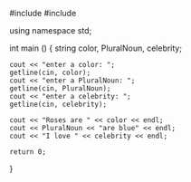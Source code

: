 #include <iostream>
#include <cmath>

using namespace std;

int main ()
{
	string color, PluralNoun, celebrity;
	
	cout << "enter a color: ";
	getline(cin, color);
	cout << "enter a PluralNoun: ";
	getline(cin, PluralNoun);
	cout << "enter a celebrity: ";
	getline(cin, celebrity);
	
	cout << "Roses are " << color << endl;
	cout << PluralNoun << "are blue" << endl;
	cout << "I love " << celebrity << endl;
	
	return 0;
}
